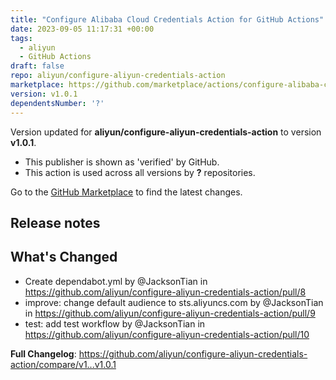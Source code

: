 ```yaml
---
title: "Configure Alibaba Cloud Credentials Action for GitHub Actions"
date: 2023-09-05 11:17:31 +00:00
tags:
  - aliyun
  - GitHub Actions
draft: false
repo: aliyun/configure-aliyun-credentials-action
marketplace: https://github.com/marketplace/actions/configure-alibaba-cloud-credentials-action-for-github-actions
version: v1.0.1
dependentsNumber: '?'
---
```



Version updated for **aliyun/configure-aliyun-credentials-action** to version **v1.0.1**.
- This publisher is shown as 'verified' by GitHub.
- This action is used across all versions by **?** repositories.

Go to the [GitHub Marketplace](https://github.com/marketplace/actions/configure-alibaba-cloud-credentials-action-for-github-actions) to find the latest changes.

## Release notes

## What's Changed
* Create dependabot.yml by @JacksonTian in https://github.com/aliyun/configure-aliyun-credentials-action/pull/8
* improve: change default audience to sts.aliyuncs.com by @JacksonTian in https://github.com/aliyun/configure-aliyun-credentials-action/pull/9
* test: add test workflow by @JacksonTian in https://github.com/aliyun/configure-aliyun-credentials-action/pull/10


**Full Changelog**: https://github.com/aliyun/configure-aliyun-credentials-action/compare/v1...v1.0.1
